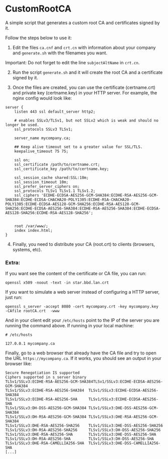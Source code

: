# CustomRootCA
A simple script that generates a custom root CA and certificates signed by it.

Follow the steps below to use it:

1. Edit the files `ca.cnf` and `crt.cn` with information about your company and `generate.sh` with the filenames you want. 

Important: Do not forget to edit the line `subjectAltName` in `crt.cn`.

2. Run the script `generate.sh` and it will create the root CA and a certificate signed by it. 

3. Once the files are created, you can use the certificate (certname.crt) and private key (certname.key) in your HTTP server. For example, the nginx config would look like:

```
server {
    listen 443 ssl default_server http2;

    # enables SSLv3/TLSv1, but not SSLv2 which is weak and should no longer be used.
    ssl_protocols SSLv3 TLSv1;

    server_name mycompany.ca;

    ## Keep alive timeout set to a greater value for SSL/TLS.
    keepalive_timeout 75 75;

    ssl on;
    ssl_certificate /path/to/certname.crt;
    ssl_certificate_key /path/to/certname.key;

    ssl_session_cache shared:SSL:10m;
    ssl_session_timeout 10m;
    ssl_prefer_server_ciphers on;
    ssl_protocols TLSv1 TLSv1.1 TLSv1.2;
    ssl_ciphers 'ECDHE-ECDSA-AES256-GCM-SHA384:ECDHE-RSA-AES256-GCM-SHA384:ECDHE-ECDSA-CHACHA20-POLY1305:ECDHE-RSA-CHACHA20-POLY1305:ECDHE-ECDSA-AES128-GCM-SHA256:ECDHE-RSA-AES128-GCM-SHA256:ECDHE-ECDSA-AES256-SHA384:ECDHE-RSA-AES256-SHA384:ECDHE-ECDSA-AES128-SHA256:ECDHE-RSA-AES128-SHA256';


    root /var/www/;
    index index.html;
}

```

4. Finally, you need to distribute your CA (root.crt) to clients (browsers, systems, etc).

### Extra:

If you want see the content of the certificate or CA file, you can run:

```
openssl x509 -noout -text -in star.bbd.lan.crt
```

If you want to simulate a web server instead of configuring a HTTP server, just run:

```
openssl s_server -accept 8080 -cert mycompany.crt -key mycompany.key  -CAfile rootCA.crt  -www
```
And in your client edit your `/etc/hosts` point to the IP of the server you are running the command above. If running in your local machine:

```
# /etc/hosts

127.0.0.1 mycompany.ca
```

Finally, go to a web browser that already have the CA file and try to open the URL `https://mycompany.ca`. If it works, you should see an output in your browser like:

```
Secure Renegotiation IS supported
Ciphers supported in s_server binary
TLSv1/SSLv3:ECDHE-RSA-AES256-GCM-SHA384TLSv1/SSLv3:ECDHE-ECDSA-AES256-GCM-SHA384
TLSv1/SSLv3:ECDHE-RSA-AES256-SHA384  TLSv1/SSLv3:ECDHE-ECDSA-AES256-SHA384
TLSv1/SSLv3:ECDHE-RSA-AES256-SHA     TLSv1/SSLv3:ECDHE-ECDSA-AES256-SHA   
TLSv1/SSLv3:DH-DSS-AES256-GCM-SHA384 TLSv1/SSLv3:DHE-DSS-AES256-GCM-SHA384
TLSv1/SSLv3:DH-RSA-AES256-GCM-SHA384 TLSv1/SSLv3:DHE-RSA-AES256-GCM-SHA384
TLSv1/SSLv3:DHE-RSA-AES256-SHA256    TLSv1/SSLv3:DHE-DSS-AES256-SHA256    
TLSv1/SSLv3:DH-RSA-AES256-SHA256     TLSv1/SSLv3:DH-DSS-AES256-SHA256     
TLSv1/SSLv3:DHE-RSA-AES256-SHA       TLSv1/SSLv3:DHE-DSS-AES256-SHA       
TLSv1/SSLv3:DH-RSA-AES256-SHA        TLSv1/SSLv3:DH-DSS-AES256-SHA        
TLSv1/SSLv3:DHE-RSA-CAMELLIA256-SHA  TLSv1/SSLv3:DHE-DSS-CAMELLIA256-SHA
[...]  
```
